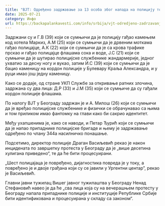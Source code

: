 ```yaml
---
title: "ВЈТ: Одређено задржавање за 13 особа због напада на полицију током протеста"
date: 2025-07-21
category: Инфо
url: https://backapalankavesti.com/info/srbija/vjt-odredjeno-zadrzavanje-za-13-osoba-zbog-napada-na-policiju-tokom-protesta/
---
```


Задржани су и Г.В (39) који се сумњичи да је полицију гађао камењем код хотела Маркиз, А.М (25) који се сумњичи да је дрвеним моткама гађао полицајце, А.К (22) који се сумњичи да је са крова трафике прскао и гађао полицајце флашама сока и воде, Ј.С (21) који се сумњичи да је шутирао полицијске службенике жандармерије, једног ухватио за десну ногу и вукао, затим И.С (39) који се сумњичи да је бацио каменицу на кордон полиције у Булевару Краља Александра, и у руци имао још једну каменицу.

Како се додаје, од стране УКП Службе за откривање ратних злочина, задржана су два лица: Д.Р (33) и Ј.М (35) који се сумњиче да су гађали кордон полиције флашама.

По налогу ВЈТ у Београду задржан је и А. Милош (26) који се сумњичи да је вређао полицијске службенике и физички се обрачунавао са њима и том приликом имао фантомку на глави како би сакрио идентитет.

Међу ухапшенима је, како се наводи, и Петар Ђурић који се сумњичи да је напао припаднике полицијске бригаде и њему је задржавање одређено по члану 344а насилничко понашање.

Подсетимо, директор полиције Драган Васиљевић рекао је након инцидената по завршетку протеста у Београду да је „више десетина хулигана приведено“, те да ће бити процесуирани.

„Шест полицајаца је повређено, дијагностика повреда је у току, а повређено је и двоје грађана који су се јавили у Ургентни центар”, рекао је Васиљевић.

Главни јавни тужилац Вишег јавног тужилаштва у Београду Ненад Стефановић навео је да ће „сва лица која су на вечерашњем протесту у Београду напала припаднике полиције и институције Републике Србије бити идентификована и процесуирана у складу са законом“.
